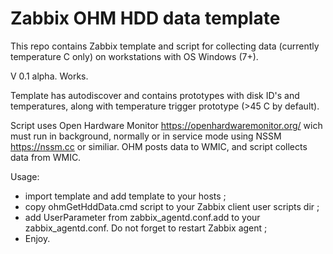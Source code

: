 # Zabbix OHM HDD data template

This repo contains Zabbix template and script for collecting data (currently temperature C only) on workstations with OS Windows (7+).

V 0.1 alpha. Works.

Template has autodiscover and contains prototypes with disk ID's and temperatures, along with temperature trigger prototype (>45 C by default).

Script uses Open Hardware Monitor https://openhardwaremonitor.org/ wich must run in background, normally or in service mode using NSSM https://nssm.cc or similiar. OHM posts data to WMIC, and script collects data from WMIC.


Usage:
+ import template and add template to your hosts ;
+ copy ohmGetHddData.cmd script to your Zabbix client user scripts dir ;
+ add UserParameter from zabbix_agentd.conf.add to your zabbix_agentd.conf. Do not forget to restart Zabbix agent ;
+ Enjoy.
